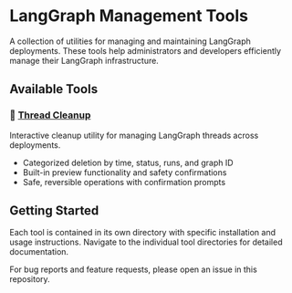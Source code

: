 # LangGraph Management Tools

A collection of utilities for managing and maintaining LangGraph deployments. These tools help administrators and developers efficiently manage their LangGraph infrastructure.

## Available Tools

### 🧹 [Thread Cleanup](./thread-cleanup/)
Interactive cleanup utility for managing LangGraph threads across deployments.
- Categorized deletion by time, status, runs, and graph ID
- Built-in preview functionality and safety confirmations
- Safe, reversible operations with confirmation prompts

## Getting Started

Each tool is contained in its own directory with specific installation and usage instructions. Navigate to the individual tool directories for detailed documentation.

For bug reports and feature requests, please open an issue in this repository.